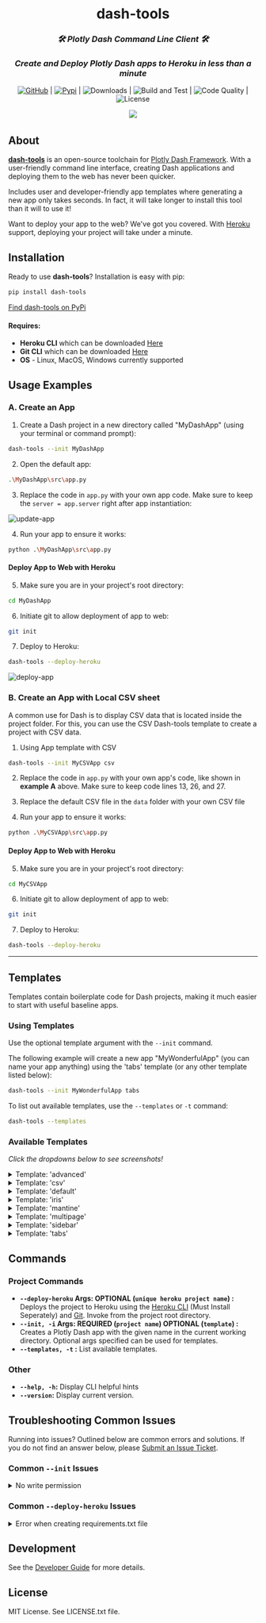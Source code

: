 <div align="center">
<h1>
<b>dash-tools</b><br>
</h1>
<h3>
<i>🛠️ Plotly Dash Command Line Client 🛠️</i>
</h3>
<h3>
<b><i>Create and Deploy Plotly Dash apps to Heroku in less than a minute</i></b>
</h3> 


[![GitHub](https://img.shields.io/github/stars/andrew-hossack/dash-tools?style=flat-square)](https://github.com/andrew-hossack/dash-tools) | [![Pypi](https://img.shields.io/pypi/v/dash-tools?style=flat-square)](https://pypi.org/project/dash-tools/) | ![Downloads](https://img.shields.io/pypi/dm/dash-tools?style=flat-square) | ![Build and Test](https://img.shields.io/github/workflow/status/andrew-hossack/dash-tools/Build%20and%20Test%20on%20Push%20or%20PR?label=Build%20and%20Test) | ![Code Quality](https://img.shields.io/lgtm/grade/python/github/andrew-hossack/dash-tools?label=Code%20Quality) | ![License](https://img.shields.io/github/license/andrew-hossack/dash-tools)

![](docs/intro_gif.gif)



</div>

## **About**

[**dash-tools**](https://github.com/andrew-hossack/dash-tools) is an open-source toolchain for [Plotly Dash Framework](https://dash.plotly.com/introduction). With a user-friendly command line interface, creating Dash applications and deploying them to the web has never been quicker.

Includes user and developer-friendly app templates where generating a new app only takes seconds. In fact, it will take longer to install this tool than it will to use it!

Want to deploy your app to the web? We've got you covered. With [Heroku](https://heroku.com/) support, deploying your project will take under a minute.

## **Installation**

Ready to use **dash-tools**? Installation is easy with pip:

```bash
pip install dash-tools
```
[Find dash-tools on PyPi](https://pypi.org/project/dash-tools/) 

#### Requires:

- **Heroku CLI** which can be downloaded [Here](https://devcenter.heroku.com/articles/heroku-cli#install-the-heroku-cli)
- **Git CLI** which can be downloaded [Here](https://git-scm.com/downloads)
- **OS** - Linux, MacOS, Windows currently supported 

## **Usage Examples**

### A. Create an App

1. Create a Dash project in a new directory called "MyDashApp" (using your terminal or command prompt):

```bash
dash-tools --init MyDashApp
```

2. Open the default app:

```bash
.\MyDashApp\src\app.py
```

3. Replace the code in `app.py` with your own app code. Make sure to keep the `server = app.server` right after app instantiation:

![update-app](https://user-images.githubusercontent.com/32049495/169304171-bf23b2d0-26b4-4767-b38f-cd6586ddf56e.gif)

4. Run your app to ensure it works:

```bash
python .\MyDashApp\src\app.py
```

#### Deploy App to Web with Heroku

5. Make sure you are in your project's root directory:

```bash
cd MyDashApp
```

6. Initiate git to allow deployment of app to web:

```bash
git init
```

7. Deploy to Heroku:

```bash
dash-tools --deploy-heroku
```

![deploy-app](./deploy-app.gif)

### B. Create an App with Local CSV sheet

A common use for Dash is to display CSV data that is located inside the project folder. For this, you can use the CSV Dash-tools template to create a project with CSV data.

1. Using App template with CSV

```bash
dash-tools --init MyCSVApp csv
```

2. Replace the code in `app.py` with your own app's code, like shown in **example A** above. Make sure to keep code lines 13, 26, and 27. 

3. Replace the default CSV file in the `data` folder with your own CSV file   

4. Run your app to ensure it works:

```bash
python .\MyCSVApp\src\app.py
```

#### Deploy App to Web with Heroku

5. Make sure you are in your project's root directory:

```bash
cd MyCSVApp
```

6. Initiate git to allow deployment of app to web:

```bash
git init
```

7. Deploy to Heroku:

```bash
dash-tools --deploy-heroku
```

---

## **Templates**

Templates contain boilerplate code for Dash projects, making it much easier to start with useful baseline apps.

### **Using Templates**

Use the optional template argument with the `--init` command.

The following example will create a new app "MyWonderfulApp" (you can name your app anything) using the 'tabs' template (or any other template listed below):

```bash
dash-tools --init MyWonderfulApp tabs
```

To list out available templates, use the `--templates` or `-t` command:

```bash
dash-tools --templates
```

### **Available Templates**

_Click the dropdowns below to see screenshots!_

<details><summary>Template: 'advanced'</summary>

_To use this template, type: `dash-tools --init MyFuturisticApp advanced`_

Advanced multi-page template. Includes examples of ClientsideCallbacks, multi-page routing, external stylesheets, header, footer, and 404 page.
![](docs/advanced_theme.png)

</details>

<details><summary>Template: 'csv'</summary>

_To use this template, type: `dash-tools --init MyCSVLoaderApp csv`_

Example of CSV file loading. Includes the default CSV load example from Plotly.
![](docs/csv_template.png)

</details>

<details><summary>Template: 'default'</summary>

_To use this template, type: `dash-tools --init MyAmazingApp default`_

Basic Dash template. See [Dash Docs](https://dash.plotly.com/layout)
![](docs/default_theme.png)

</details>

<details><summary>Template: 'iris'</summary>

_To use this template, type: `dash-tools --init MyFantasticApp iris`_

Iris theme. See [Faculty.ai Example](https://dash-bootstrap-components.opensource.faculty.ai/examples/iris/)
![](docs/iris_theme.png)

</details>

<details><summary>Template: 'mantine'</summary>

_To use this template, type: `dash-tools --init MyGreatApp mantine`_

Basic mantine template. See [Dash Mantine](https://www.dash-mantine-components.com/)
![](docs/mantine_theme.png)

</details>

<details><summary>Template: 'multipage'</summary>

_To use this template, type: `dash-tools --init MyPristineApp multipage`_

New multipage theme. See [Multipage Plugin](https://github.com/plotly/dash-labs/blob/main/docs/08-MultiPageDashApp.md)
![](docs/multipage_new_theme.png)

</details>

<details><summary>Template: 'sidebar'</summary>

_To use this template, type: `dash-tools --init MySnazzyApp sidebar`_

Sidebar theme. See [Faculty.ai Example](https://dash-bootstrap-components.opensource.faculty.ai/examples/simple-sidebar/)
![](docs/sidebar_theme.png)

</details>

<details><summary>Template: 'tabs'</summary>

_To use this template, type: `dash-tools --init MyBeautifulApp tabs`_

Tabs theme with dynamically generated content. See [Faculty.ai Example](https://dash-bootstrap-components.opensource.faculty.ai/examples/graphs-in-tabs/)
![](docs/tabs_theme.png)

</details>

## **Commands**

### **Project Commands**

- **`--deploy-heroku` Args: OPTIONAL (`unique heroku project name`) :** Deploys the project to Heroku using the [Heroku CLI](https://devcenter.heroku.com/categories/command-line) (Must Install Seperately) and [Git](https://git-scm.com/downloads). Invoke from the project root directory.
- **`--init, -i` Args: REQUIRED (`project name`) OPTIONAL (`template`) :** Creates a Plotly Dash app with the given name in the current working directory. Optional args specified can be used for templates.
- **`--templates, -t` :** List available templates.

### **Other**

- **`--help, -h`:** Display CLI helpful hints
- **`--version`:** Display current version.

## **Troubleshooting Common Issues**

Running into issues? Outlined below are common errors and solutions. If you do not find an answer below, please [Submit an Issue Ticket](https://github.com/andrew-hossack/dash-tools/issues).

### **Common `--init` Issues**

<details><summary>No write permission</summary>

_Problem:_ You receive a 'write permission' error while trying to init a new app

_Solution:_ Please check your write permissions for the current directory. Try the init command from a different directory.

</details>

### **Common `--deploy-heroku` Issues**

<details><summary>Error when creating requirements.txt file</summary>

_Problem:_ You encounter an error when generating a requirements.txt file

_Solution:_ Verify that you are running the `dash-tools --deploy-heroku` command from a valid plotly dash app directory. E.g. there is a `src/app.py` file.

</details>

## **Development**

See the [Developer Guide](CONTRIBUTING.md) for more details.

## **License**

MIT License. See LICENSE.txt file.
